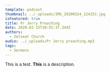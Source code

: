 ```yaml
---
template: podcast
thumbnail: ../_uploads/IMG_20200324_224253.jpg
isFeatured: true
title: Pr Jerry Preaching
date: 2020-03-15T10:55:37.344Z
authors:
  - Zetseat Church
audio: ../_uploads/Pr Jerry preaching.mp3
tags:
  - Sermons
---
```

This is a test. **This** is a description.
